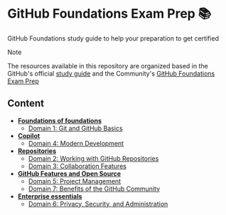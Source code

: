# GitHub Foundations Exam Prep 📚

GitHub Foundations study guide to help your preparation to get certified

> [!note] 
> The resources available in this repository are organized based in the GitHub's official [study guide](https://assets.ctfassets.net/wfutmusr1t3h/1kmMx7AwI4qH8yIZgOmQlP/79e6ff1dfdee589d84a24dd763b1eef7/github-foundations-exam-study-guide__1_.pdf) and the Community's [GitHub Foundations Exam Prep](https://github.com/orgs/community/discussions/154502#discussion-8110303)

## Content
- [**Foundations of foundations**](https://github.com/salgado2004/github_foundations_exam_prep/tree/main/foundations_of_foundations)
    - [Domain 1: Git and GitHub Basics](https://github.com/salgado2004/github_foundations_exam_prep/tree/main/foundations_of_foundations/git_and_github_basics.md)
- [**Copilot**](https://github.com/salgado2004/github_foundations_exam_prep/tree/main/copilot)
    - [Domain 4: Modern Development](https://github.com/salgado2004/github_foundations_exam_prep/tree/main/copilot/modern_development.md)
- [**Repositories**](https://github.com/salgado2004/github_foundations_exam_prep/tree/main/repositories)
    - [Domain 2: Working with GitHub Repositories](https://github.com/salgado2004/github_foundations_exam_prep/tree/main/repositories/working_with_gh_repositories.md)
    - [Domain 3: Collaboration Features](https://github.com/salgado2004/github_foundations_exam_prep/tree/main/repositories/collaboration_features.md)
- [**GitHub Features and Open Source**](https://github.com/salgado2004/github_foundations_exam_prep/tree/main/github_features_and_open_source)
    - [Domain 5: Project Management](https://github.com/salgado2004/github_foundations_exam_prep/tree/main/github_features_and_open_source/project_management.md)
    - [Domain 7: Benefits of the GitHub Community](https://github.com/salgado2004/github_foundations_exam_prep/tree/main/github_features_and_open_source/benefits_of_the_gh_community.md)
- [**Enterprise essentials**](https://github.com/salgado2004/github_foundations_exam_prep/tree/main/enterprise_essentials)
    - [Domain 6: Privacy, Security, and Administration](https://github.com/salgado2004/github_foundations_exam_prep/tree/main/enterprise_essentials/privacy_security_administration.md)